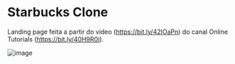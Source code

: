 # Starbucks Clone
 
Landing page feita a partir do vídeo (https://bit.ly/42IOaPn) do canal Online Tutorials (https://bit.ly/40H9R0i).

![image](https://user-images.githubusercontent.com/94311606/228104069-5238fd78-ca30-4906-9eeb-322c5c0c4a34.png)
